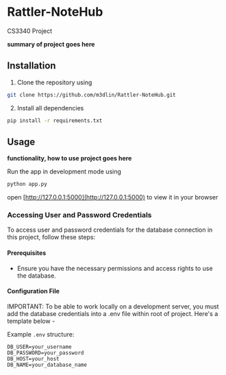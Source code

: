 # Rattler-NoteHub
CS3340 Project

**summary of project goes here**

## Installation

1. Clone the repository using
```sh
git clone https://github.com/m3dlin/Rattler-NoteHub.git
```

2. Install all dependencies
```sh
pip install -r requirements.txt
```
## Usage

 **functionality, how to use project goes here**
 

Run the app in development mode using
```sh
python app.py
```
open [http://127.0.0.1:5000](http://127.0.0.1:5000) to view it in your browser


### Accessing User and Password Credentials
To access user and password credentials for the database connection in this project, follow these steps:

#### Prerequisites
- Ensure you have the necessary permissions and access rights to use the database.

#### Configuration File
IMPORTANT: To be able to work locally on a development server, you must add the database credentials into a .env file within root of project. Here's a template below -

Example `.env` structure:
```env
DB_USER=your_username
DB_PASSWORD=your_password
DB_HOST=your_host
DB_NAME=your_database_name
```
